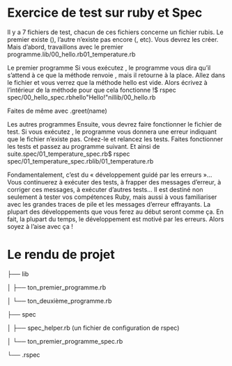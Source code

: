 # Exercice de test sur ruby et Spec

Il y a 7 fichiers de test, chacun de ces fichiers concerne un fichier rubis. Le premier existe (), l’autre n’existe pas encore (, etc). Vous devrez les créer. Mais d’abord, travaillons avec le premier programme.lib/00_hello.rb01_temperature.rb

Le premier programme
Si vous exécutez , le programme vous dira qu’il s’attend à ce que la méthode renvoie , mais il retourne à la place. Allez dans le fichier et vous verrez que la méthode hello est vide. Alors écrivez à l’intérieur de la méthode pour que cela fonctionne !$ rspec spec/00_hello_spec.rbhello"Hello!"nillib/00_hello.rb

Faites de même avec .greet(name)

Les autres programmes
Ensuite, vous devrez faire fonctionner le fichier de test. Si vous exécutez , le programme vous donnera une erreur indiquant que le fichier n’existe pas. Créez-le et relancez les tests. Faites fonctionner les tests et passez au programme suivant. Et ainsi de suite.spec/01_temperature_spec.rb$ rspec spec/01_temperature_spec.rblib/01_temperature.rb

Fondamentalement, c’est du « développement guidé par les erreurs »... Vous continuerez à exécuter des tests, à frapper des messages d’erreur, à corriger ces messages, à exécuter d’autres tests... Il est destiné non seulement à tester vos compétences Ruby, mais aussi à vous familiariser avec les grandes traces de pile et les messages d’erreur effrayants. La plupart des développements que vous ferez au début seront comme ça. En fait, la plupart du temps, le développement est motivé par les erreurs. Alors soyez à l’aise avec ça !




# Le rendu de projet

<!-- PROJET1_SEM3_Group7 -->

├── lib

│ ├── ton_premier_programme.rb

│ └── ton_deuxième_programme.rb

├── spec

│ ├── spec_helper.rb (un fichier de configuration de rspec)

│ └── ton_premier_programme_spec.rb

└── .rspec